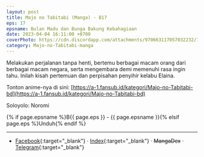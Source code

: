 ```yaml
---
layout: post
title: Majo no Tabitabi (Manga) - B17
eps: 17
epsname: Bulan Madu dan Bunga Bakung Kebahagiaan
date: 2023-04-04 16:11:00 +0700
coverPhoto: https://cdn.discordapp.com/attachments/970663117057032232/1093406884729454612/b17.png
category: Majo-no-Tabitabi-manga
---
```


Melakukan perjalanan tanpa henti, bertemu berbagai macam orang dari berbagai macam negara, serta mengembara demi memenuhi rasa ingin tahu. Inilah kisah pertemuan dan perpisahan penyihir kelabu Elaina.

Tonton anime-nya di sini: [https://a-1.fansub.id/kategori/Majo-no-Tabitabi-bd](https://a-1.fansub.id/kategori/Majo-no-Tabitabi-bd)

Soloyolo: Noromi

{% if page.epsname %}B{{ page.eps }} - {{ page.epsname }}{% elsif page.eps %}Unduh{% endif %}

---
- [Facebook](https://www.facebook.com/a1fansub/posts/pfbid02Hj8fZQhz7DycNpds9XUUQEM46UrPnVejaxy4RDwbResGo3EVxS3sE6oL7cMM123el){:target="_blank"} &middot; [Index](https://bit.ly/elainabab17){:target="_blank"} &middot; ~~MangaDex~~ &middot; [Telegram](https://t.me/a1fansubweeklies/268){:target="_blank"}